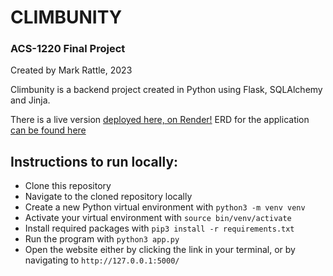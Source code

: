 # CLIMBUNITY
### ACS-1220 Final Project
Created by Mark Rattle, 2023

Climbunity is a backend project created in Python using Flask, SQLAlchemy and Jinja.

There is a live version [deployed here, on Render!](https://energeist-climbunity.onrender.com/)
ERD for the application [can be found here](https://github.com/energeist/climbunity/blob/master/climbunity-erd.pdf)

## Instructions to run locally: 
- Clone this repository
- Navigate to the cloned repository locally
- Create a new Python virtual environment with `python3 -m venv venv`
- Activate your virtual environment with `source bin/venv/activate`
- Install required packages with `pip3 install -r requirements.txt`
- Run the program with `python3 app.py`
- Open the website either by clicking the link in your terminal, or by navigating to `http://127.0.0.1:5000/`

